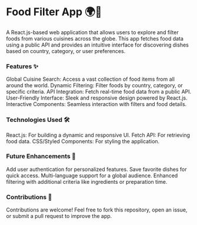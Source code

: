 <h1>Food Filter App 🌍🍴</h1>
<p>A React.js-based web application that allows users to explore and filter foods from various cuisines across the globe. This app fetches food data using a public API and provides an intuitive interface for discovering dishes based on country, category, or user preferences.</p>

<h3>Features ✨</h3>
Global Cuisine Search: Access a vast collection of food items from all around the world.
Dynamic Filtering: Filter foods by country, category, or specific criteria.
API Integration: Fetch real-time food data from a public API.
User-Friendly Interface: Sleek and responsive design powered by React.js.
Interactive Components: Seamless interaction with filters and food details.
<h3>Technologies Used 🛠️</h3>
React.js: For building a dynamic and responsive UI.
Fetch API: For retrieving food data.
CSS/Styled Components: For styling the application.
<h3>Future Enhancements 🌟</h3>
Add user authentication for personalized features.
Save favorite dishes for quick access.
Multi-language support for a global audience.
Enhanced filtering with additional criteria like ingredients or preparation time.
<h3>Contributions 🤝</h3>
Contributions are welcome! Feel free to fork this repository, open an issue, or submit a pull request to improve the app.
